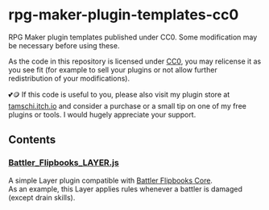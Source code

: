 # rpg-maker-plugin-templates-cc0
RPG Maker plugin templates published under CC0. Some modification may be necessary before using these.

As the code in this repository is licensed under [CC0](https://creativecommons.org/public-domain/cc0/), you may relicense it as you see fit (for example to sell your plugins or not allow further redistribution of your modifications).

💕🪙 If this code is useful to you, please also visit my plugin store at [tamschi.itch.io](https://tamschi.itch.io/) and consider a purchase or a small tip on one of my free plugins or tools. I would hugely appreciate your support.

## Contents

### [Battler_Flipbooks_LAYER.js](./Battler_Flipbooks_LAYER.js)

A simple Layer plugin compatible with [Battler Flipbooks Core](https://tamschi.itch.io/battler-flipbooks-core).  
As an example, this Layer applies rules whenever a battler is damaged (except drain skills).
